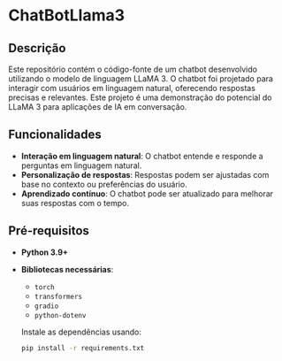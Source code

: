 # ChatBotLlama3

## Descrição

Este repositório contém o código-fonte de um chatbot desenvolvido utilizando o modelo de linguagem LLaMA 3. O chatbot foi projetado para interagir com usuários em linguagem natural, oferecendo respostas precisas e relevantes. Este projeto é uma demonstração do potencial do LLaMA 3 para aplicações de IA em conversação.

## Funcionalidades

- **Interação em linguagem natural**: O chatbot entende e responde a perguntas em linguagem natural.
- **Personalização de respostas**: Respostas podem ser ajustadas com base no contexto ou preferências do usuário.
- **Aprendizado contínuo**: O chatbot pode ser atualizado para melhorar suas respostas com o tempo.

## Pré-requisitos

- **Python 3.9+**
- **Bibliotecas necessárias**: 
  - `torch`
  - `transformers`
  - `gradio` 
  - `python-dotenv`
  
  Instale as dependências usando:
  ```bash
  pip install -r requirements.txt
